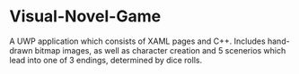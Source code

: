 # Visual-Novel-Game
A UWP application which consists of XAML pages and C++. Includes hand-drawn bitmap images, as well as character creation and 5 scenerios which lead into one of 3 endings, determined by dice rolls.
